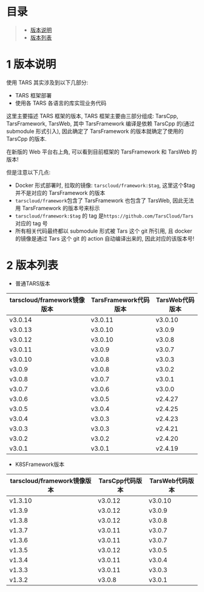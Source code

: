 # 目录

> - [版本说明](#chapter-1)
> - [版本列表](#chapter-2)

# 1 <span id="chapter-1"></span>版本说明

使用 TARS 其实涉及到以下几部分:

- TARS 框架部署
- 使用各 TARS 各语言的库实现业务代码

这里主要描述 TARS 框架的版本, TARS 框架主要由三部分组成: TarsCpp, TarsFramework, TarsWeb, 其中 TarsFramework 编译是依赖 TarsCpp 的(通过 submodule 形式引入), 因此确定了 TarsFramework 的版本就确定了使用的 TarsCpp 的版本.

在新版的 Web 平台右上角, 可以看到目前框架的 TarsFramework 和 TarsWeb 的版本!

但是注意以下几点:

- Docker 形式部署时, 拉取的镜像: `tarscloud/framework:$tag`, 这里这个$tag 并不是对应的 TarsFramework 的版本
- `tarscloud/framework`包含了 TarsFramework 也包含了 TarsWeb, 因此无法用 TarsFramework 的版本号来标示
- `tarscloud/framework:$tag` 的 tag 是`https://github.com/TarsCloud/Tars` 对应的 tag 号
- 所有相关代码最终都以 submodule 形式被 Tars 这个 git 所引用, 且 docker 的镜像是通过 Tars 这个 git 的 action 自动编译出来的, 因此对应的该版本号!

# 2 <span id="chapter-2"></span>版本列表

- 普通TARS版本

| tarscloud/framework镜像版本 | TarsFramework代码版本  | TarsWeb代码版本 |
|----------------------------|----------------------|----------------|
| v3.0.14                    | v3.0.11              | v3.0.10         |
| v3.0.13                    | v3.0.10              | v3.0.9         |
| v3.0.12                    | v3.0.10              | v3.0.8         |
| v3.0.11                    | v3.0.9               | v3.0.7         |
| v3.0.10                    | v3.0.8               | v3.0.3         |
| v3.0.9                     | v3.0.8               | v3.0.2         |
| v3.0.8                     | v3.0.7               | v3.0.1         |
| v3.0.7                     | v3.0.6               | v3.0.0         |
| v3.0.6                     | v3.0.5               | v2.4.27        |
| v3.0.5                     | v3.0.4               | v2.4.25        |
| v3.0.4                     | v3.0.3               | v2.4.23        |
| v3.0.3                     | v3.0.3               | v2.4.21        |
| v3.0.2                     | v3.0.2               | v2.4.20        |
| v3.0.1                     | v3.0.1               | v2.4.19        |

- K8SFramework版本

| tarscloud/framework镜像版本 | TarsCpp代码版本  | TarsWeb代码版本 |
|----------------------------|----------------------|----------------|
| v1.3.10                    | v3.0.12              | v3.0.10         |
| v1.3.9                     | v3.0.12              | v3.0.9         |
| v1.3.8                     | v3.0.12              | v3.0.8        |
| v1.3.7                     | v3.0.11              | v3.0.7        |
| v1.3.6                     | v3.0.11              | v3.0.7        |
| v1.3.5                     | v3.0.12              | v3.0.5        |
| v1.3.4                     | v3.0.11              | v3.0.4        |
| v1.3.3                     | v3.0.11              | v3.0.3        |
| v1.3.2                     | v3.0.8              | v3.0.1        |